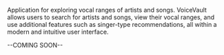 Application for exploring vocal ranges of artists and songs. VoiceVault allows users to search for artists and songs, view their vocal ranges, and use additional features such as singer-type recommendations, all within a modern and intuitive user interface.


--COMING SOON--
